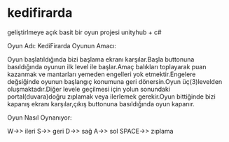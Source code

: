 # kedifirarda
geliştirlmeye açık basit bir oyun projesi unityhub + c#

Oyun Adı: KediFirarda
Oyunun Amacı:

   Oyun başlatıldığında bizi başlama ekranı karşılar.Başla buttonuna basıldığında oyunun ilk level ile başlar.Amaç balıkları toplayarak puan kazanmak ve mantarları yemeden engelleri yok etmektir.Engelere değsiğinde oyunun başlangıç konumuna geri dönersin.Oyun üç(3)levelden oluşmaktadır.Diğer levele geçilmesi için yolun sonundaki portal(duvara)doğru zıplamak veya ilerlemek gerekir.Oyun bittiğinde bizi kapanış ekranı karşılar,çıkış buttonuna basıldığında oyun kapanır.

Oyun Nasıl Oynanıyor:

W->> ileri
S->> geri
D->> sağ
A->> sol
SPACE->> zıplama
